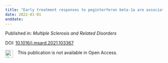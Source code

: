 ```yaml
---
title: "Early treatment responses to peginterferon beta-1a are associated with longer-term clinical outcomes in patients with relapsing-remitting multiple sclerosis: Subgroup analyses of ADVANCE and ATTAIN"
date: 2022-01-01
enddate:
---
```


Published in: *Multiple Sclerosis and Related Disorders*

DOI: [10.1016/j.msard.2021.103367](https://doi.org/10.1016/j.msard.2021.103367)

<img src="https://upload.wikimedia.org/wikipedia/commons/thumb/0/0e/Closed_Access_logo_transparent.svg/1200px-Closed_Access_logo_transparent.svg.png" alt="drawing" width="25" align="left"/> &nbsp;&nbsp;&nbsp;This publication is not available in Open Access.


